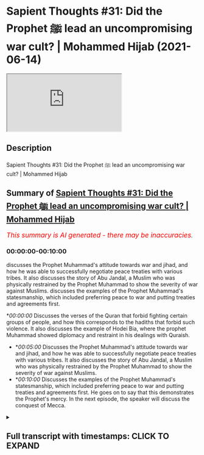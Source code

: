# Sapient Thoughts #31: Did the Prophet ﷺ lead an uncompromising war cult? | Mohammed Hijab (2021-06-14)

<iframe loading='lazy' allow='autoplay' src='https://www.youtube.com/embed/pxcTVvGpIqs'></iframe>

## Description

Sapient Thoughts #31: Did the Prophet ﷺ lead an uncompromising war cult? | Mohammed Hijab

## Summary of [Sapient Thoughts #31: Did the Prophet ﷺ lead an uncompromising war cult? | Mohammed Hijab](https://www.youtube.com/watch?v=pxcTVvGpIqs)


*<span style="color:red; font-size:125%">This summary is AI generated - there may be inaccuracies</span>. [](/)*

### <a onclick="modifyYTiframeseektime('0')">00:00:00-00:10:00</a>

 discusses the Prophet Muhammad's attitude towards war and jihad, and how he was able to successfully negotiate peace treaties with various tribes. It also discusses the story of Abu Jandal, a Muslim who was physically restrained by the Prophet Muhammad to show the severity of war against Muslims. discusses the examples of the Prophet Muhammad's statesmanship, which included preferring peace to war and putting treaties and agreements first.

**<a onclick="modifyYTiframeseektime('0')">00:00:00</a>* Discusses the verses of the Quran that forbid fighting certain groups of people, and how this corresponds to the hadiths that forbid such violence. It also discusses the example of Hodei Bia, where the prophet Muhammad showed diplomacy and restraint in his dealings with Quraish.
* **<a onclick="modifyYTiframeseektime('300')">00:05:00</a>* Discusses the Prophet Muhammad's attitude towards war and jihad, and how he was able to successfully negotiate peace treaties with various tribes. It also discusses the story of Abu Jandal, a Muslim who was physically restrained by the Prophet Muhammad to show the severity of war against Muslims.
* **<a onclick="modifyYTiframeseektime('600')">00:10:00</a>* Discusses the examples of the Prophet Muhammad's statesmanship, which included preferring peace to war and putting treaties and agreements first. He goes on to say that this demonstrates the Prophet's mercy. In the next episode, the speaker will discuss the conquest of Mecca.

<details><summary><h2>Full transcript with timestamps: CLICK TO EXPAND</h2></summary>

<a onclick="modifyYTiframeseektime('2')">0:00:02</a> [Music]  
<a onclick="modifyYTiframeseektime('14')">0:00:14</a> another episode of sapient thoughts  
<a onclick="modifyYTiframeseektime('15')">0:00:15</a> where we discuss theo philosophical  
<a onclick="modifyYTiframeseektime('17')">0:00:17</a> issues  
<a onclick="modifyYTiframeseektime('18')">0:00:18</a> where we answer the arguments of the  
<a onclick="modifyYTiframeseektime('19')">0:00:19</a> detractors of islam  
<a onclick="modifyYTiframeseektime('21')">0:00:21</a> in addition to making our own arguments  
<a onclick="modifyYTiframeseektime('22')">0:00:22</a> for the veracity of islam  
<a onclick="modifyYTiframeseektime('24')">0:00:24</a> today we're going to be dealing with a  
<a onclick="modifyYTiframeseektime('25')">0:00:25</a> species claim a spurious claim  
<a onclick="modifyYTiframeseektime('27')">0:00:27</a> a claim that's often made by the  
<a onclick="modifyYTiframeseektime('29')">0:00:29</a> controversialists and the detractors and  
<a onclick="modifyYTiframeseektime('32')">0:00:32</a> the objectionists  
<a onclick="modifyYTiframeseektime('33')">0:00:33</a> those who attack islam the right wing  
<a onclick="modifyYTiframeseektime('36')">0:00:36</a> the alt-right  
<a onclick="modifyYTiframeseektime('37')">0:00:37</a> the orientalists and others which is  
<a onclick="modifyYTiframeseektime('40')">0:00:40</a> the age-old claim that the prophet  
<a onclick="modifyYTiframeseektime('43')">0:00:43</a> muhammad  
<a onclick="modifyYTiframeseektime('44')">0:00:44</a> he knew no compromise and that he led  
<a onclick="modifyYTiframeseektime('48')">0:00:48</a> what would be considered in a sense a  
<a onclick="modifyYTiframeseektime('51')">0:00:51</a> war cult  
<a onclick="modifyYTiframeseektime('52')">0:00:52</a> a death cult and that  
<a onclick="modifyYTiframeseektime('55')">0:00:55</a> he spread islam in this way  
<a onclick="modifyYTiframeseektime('59')">0:00:59</a> in other words just preferring war all  
<a onclick="modifyYTiframeseektime('62')">0:01:02</a> over  
<a onclick="modifyYTiframeseektime('62')">0:01:02</a> over all other alternatives let's first  
<a onclick="modifyYTiframeseektime('66')">0:01:06</a> and foremost before we talk about  
<a onclick="modifyYTiframeseektime('67')">0:01:07</a> today's center piece of attention which  
<a onclick="modifyYTiframeseektime('70')">0:01:10</a> is going to be the  
<a onclick="modifyYTiframeseektime('72')">0:01:12</a> or the treaty of let's turn our  
<a onclick="modifyYTiframeseektime('74')">0:01:14</a> attention to what some of the verses of  
<a onclick="modifyYTiframeseektime('76')">0:01:16</a> the quran  
<a onclick="modifyYTiframeseektime('77')">0:01:17</a> says on these matters so for example if  
<a onclick="modifyYTiframeseektime('80')">0:01:20</a> you if you look at chapter number 2  
<a onclick="modifyYTiframeseektime('82')">0:01:22</a> verse 190  
<a onclick="modifyYTiframeseektime('84')">0:01:24</a> allah subhanahu wa  
<a onclick="modifyYTiframeseektime('92')">0:01:32</a> and fight those who fight you and do not  
<a onclick="modifyYTiframeseektime('94')">0:01:34</a> transgress  
<a onclick="modifyYTiframeseektime('95')">0:01:35</a> for allah does not love those who  
<a onclick="modifyYTiframeseektime('97')">0:01:37</a> transgress and allah  
<a onclick="modifyYTiframeseektime('101')">0:01:41</a> in chapter number 8 verse number 61  
<a onclick="modifyYTiframeseektime('104')">0:01:44</a> he mentions  
<a onclick="modifyYTiframeseektime('108')">0:01:48</a> that if they retort to peace  
<a onclick="modifyYTiframeseektime('111')">0:01:51</a> then also go in that direction and rely  
<a onclick="modifyYTiframeseektime('113')">0:01:53</a> on upon allah  
<a onclick="modifyYTiframeseektime('116')">0:01:56</a> allah also mentions in the quran and  
<a onclick="modifyYTiframeseektime('118')">0:01:58</a> this is very very important  
<a onclick="modifyYTiframeseektime('120')">0:02:00</a> this is extremely important what i'm  
<a onclick="modifyYTiframeseektime('122')">0:02:02</a> about to mention here  
<a onclick="modifyYTiframeseektime('123')">0:02:03</a> what allah mentions in chapter number  
<a onclick="modifyYTiframeseektime('125')">0:02:05</a> four verse number 90  
<a onclick="modifyYTiframeseektime('141')">0:02:21</a> for those so it's telling you who you  
<a onclick="modifyYTiframeseektime('143')">0:02:23</a> cannot fight because in verses 89  
<a onclick="modifyYTiframeseektime('145')">0:02:25</a> and 88 it was telling you who you should  
<a onclick="modifyYTiframeseektime('147')">0:02:27</a> fight so this is telling you who you  
<a onclick="modifyYTiframeseektime('149')">0:02:29</a> can't fight  
<a onclick="modifyYTiframeseektime('154')">0:02:34</a> illallahu  
<a onclick="modifyYTiframeseektime('157')">0:02:37</a> except for a people who have come to you  
<a onclick="modifyYTiframeseektime('160')">0:02:40</a> and you have an agreement with them  
<a onclick="modifyYTiframeseektime('162')">0:02:42</a> or that they come to you bare-chested in  
<a onclick="modifyYTiframeseektime('164')">0:02:44</a> other words that they are not wanting to  
<a onclick="modifyYTiframeseektime('166')">0:02:46</a> fight  
<a onclick="modifyYTiframeseektime('167')">0:02:47</a> that you can't fight them so these are  
<a onclick="modifyYTiframeseektime('169')">0:02:49</a> the things which are very clear  
<a onclick="modifyYTiframeseektime('171')">0:02:51</a> in the quran which very candidly  
<a onclick="modifyYTiframeseektime('175')">0:02:55</a> very unambiguously very unequivocally  
<a onclick="modifyYTiframeseektime('179')">0:02:59</a> tell us that you cannot fight certain  
<a onclick="modifyYTiframeseektime('182')">0:03:02</a> categories of people the prophet  
<a onclick="modifyYTiframeseektime('184')">0:03:04</a> muhammad sallallahu alaihi wasallam we  
<a onclick="modifyYTiframeseektime('186')">0:03:06</a> say to the  
<a onclick="modifyYTiframeseektime('186')">0:03:06</a> hadith  
<a onclick="modifyYTiframeseektime('192')">0:03:12</a> whoever kills a non-combatant  
<a onclick="modifyYTiframeseektime('193')">0:03:13</a> non-believer he will not smell the  
<a onclick="modifyYTiframeseektime('195')">0:03:15</a> fragrance of paradise  
<a onclick="modifyYTiframeseektime('196')">0:03:16</a> and he also mentioned it's also  
<a onclick="modifyYTiframeseektime('199')">0:03:19</a> mentioned in bukhari that he used to  
<a onclick="modifyYTiframeseektime('200')">0:03:20</a> completely condemn the killing  
<a onclick="modifyYTiframeseektime('202')">0:03:22</a> of women and children and so on and so  
<a onclick="modifyYTiframeseektime('204')">0:03:24</a> forth so  
<a onclick="modifyYTiframeseektime('205')">0:03:25</a> already we know with this preamble that  
<a onclick="modifyYTiframeseektime('208')">0:03:28</a> for those who want to try and maintain  
<a onclick="modifyYTiframeseektime('210')">0:03:30</a> the prophet muhammad knew no compromise  
<a onclick="modifyYTiframeseektime('213')">0:03:33</a> or that islam  
<a onclick="modifyYTiframeseektime('214')">0:03:34</a> was completely for anything but peace  
<a onclick="modifyYTiframeseektime('218')">0:03:38</a> what do you do with these verses what do  
<a onclick="modifyYTiframeseektime('220')">0:03:40</a> you do with these hadiths  
<a onclick="modifyYTiframeseektime('222')">0:03:42</a> if the attitude was of the prophet  
<a onclick="modifyYTiframeseektime('224')">0:03:44</a> muhammad  
<a onclick="modifyYTiframeseektime('226')">0:03:46</a> was a war hungry attitude why did he  
<a onclick="modifyYTiframeseektime('229')">0:03:49</a> mentioned in the hadith which is  
<a onclick="modifyYTiframeseektime('231')">0:03:51</a> muslim  
<a onclick="modifyYTiframeseektime('236')">0:03:56</a> that do not wish to meet the enemy but  
<a onclick="modifyYTiframeseektime('239')">0:03:59</a> if you do meet them  
<a onclick="modifyYTiframeseektime('241')">0:04:01</a> then be patient in fighting do not wish  
<a onclick="modifyYTiframeseektime('243')">0:04:03</a> to meet the enemy he says  
<a onclick="modifyYTiframeseektime('245')">0:04:05</a> and yet he is seen as a warlord or a war  
<a onclick="modifyYTiframeseektime('248')">0:04:08</a> monger by some individuals  
<a onclick="modifyYTiframeseektime('251')">0:04:11</a> what does it mean to be a war mongrel  
<a onclick="modifyYTiframeseektime('253')">0:04:13</a> when you're saying do not wish  
<a onclick="modifyYTiframeseektime('255')">0:04:15</a> to meet the enemy  
<a onclick="modifyYTiframeseektime('258')">0:04:18</a> in hodei bia which is one of the most  
<a onclick="modifyYTiframeseektime('260')">0:04:20</a> important  
<a onclick="modifyYTiframeseektime('262')">0:04:22</a> bedrock examples chief examples  
<a onclick="modifyYTiframeseektime('266')">0:04:26</a> of the negotiating and diplomatic way of  
<a onclick="modifyYTiframeseektime('269')">0:04:29</a> the prophet muhammad  
<a onclick="modifyYTiframeseektime('272')">0:04:32</a> the statesmanship of the prophet  
<a onclick="modifyYTiframeseektime('273')">0:04:33</a> muhammad  
<a onclick="modifyYTiframeseektime('276')">0:04:36</a> he actually approached quraish  
<a onclick="modifyYTiframeseektime('279')">0:04:39</a> he was going to do the lesser pilgrimage  
<a onclick="modifyYTiframeseektime('282')">0:04:42</a> which is called amra  
<a onclick="modifyYTiframeseektime('283')">0:04:43</a> as many of you will know with the  
<a onclick="modifyYTiframeseektime('285')">0:04:45</a> companions because  
<a onclick="modifyYTiframeseektime('286')">0:04:46</a> there was a revelation that he got in a  
<a onclick="modifyYTiframeseektime('289')">0:04:49</a> dream  
<a onclick="modifyYTiframeseektime('290')">0:04:50</a> and he saw himself and his companions  
<a onclick="modifyYTiframeseektime('293')">0:04:53</a> cutting their hair  
<a onclick="modifyYTiframeseektime('294')">0:04:54</a> and also shaving their hair which is  
<a onclick="modifyYTiframeseektime('297')">0:04:57</a> something that people do  
<a onclick="modifyYTiframeseektime('299')">0:04:59</a> when they go to pilgrimage so he went to  
<a onclick="modifyYTiframeseektime('302')">0:05:02</a> pilgrimage obviously blocking it were  
<a onclick="modifyYTiframeseektime('304')">0:05:04</a> these pagan arabs who had been at the  
<a onclick="modifyYTiframeseektime('305')">0:05:05</a> throats of the muslim people for years  
<a onclick="modifyYTiframeseektime('307')">0:05:07</a> on end now  
<a onclick="modifyYTiframeseektime('308')">0:05:08</a> and what happened in this situation was  
<a onclick="modifyYTiframeseektime('311')">0:05:11</a> that the prophet muhammad was prevented  
<a onclick="modifyYTiframeseektime('313')">0:05:13</a> from coming in  
<a onclick="modifyYTiframeseektime('314')">0:05:14</a> and so too were the companions which was  
<a onclick="modifyYTiframeseektime('317')">0:05:17</a> seen as a  
<a onclick="modifyYTiframeseektime('317')">0:05:17</a> as an aberration to the custom of even  
<a onclick="modifyYTiframeseektime('320')">0:05:20</a> the pagan arabs  
<a onclick="modifyYTiframeseektime('321')">0:05:21</a> that they would block people from going  
<a onclick="modifyYTiframeseektime('323')">0:05:23</a> and doing pilgrimage  
<a onclick="modifyYTiframeseektime('325')">0:05:25</a> so the prophet muhammad these people  
<a onclick="modifyYTiframeseektime('329')">0:05:29</a> and he said  
<a onclick="modifyYTiframeseektime('332')">0:05:32</a> that woe to quraish these pagan arabs  
<a onclick="modifyYTiframeseektime('335')">0:05:35</a> that  
<a onclick="modifyYTiframeseektime('336')">0:05:36</a> war has devoured them he says  
<a onclick="modifyYTiframeseektime('342')">0:05:42</a> what would it mean what would it do to  
<a onclick="modifyYTiframeseektime('345')">0:05:45</a> them  
<a onclick="modifyYTiframeseektime('345')">0:05:45</a> if they just allowed me between they  
<a onclick="modifyYTiframeseektime('348')">0:05:48</a> just allowed me to see the people in  
<a onclick="modifyYTiframeseektime('349')">0:05:49</a> other words  
<a onclick="modifyYTiframeseektime('351')">0:05:51</a> they didn't block me from the people  
<a onclick="modifyYTiframeseektime('353')">0:05:53</a> which already shows you  
<a onclick="modifyYTiframeseektime('355')">0:05:55</a> that the islamic attitude towards jihad  
<a onclick="modifyYTiframeseektime('358')">0:05:58</a> was an instrumental attitude and this  
<a onclick="modifyYTiframeseektime('360')">0:06:00</a> indeed was  
<a onclick="modifyYTiframeseektime('361')">0:06:01</a> the opinion of the great scholars of  
<a onclick="modifyYTiframeseektime('363')">0:06:03</a> islam  
<a onclick="modifyYTiframeseektime('364')">0:06:04</a> including but not limited to even hajjir  
<a onclick="modifyYTiframeseektime('367')">0:06:07</a> al-haytami in his kitab in his book  
<a onclick="modifyYTiframeseektime('371')">0:06:11</a> where he talks about harp quoting as  
<a onclick="modifyYTiframeseektime('373')">0:06:13</a> zakashi as being  
<a onclick="modifyYTiframeseektime('375')">0:06:15</a> wasilla and not maksad or in other words  
<a onclick="modifyYTiframeseektime('378')">0:06:18</a> instrumental  
<a onclick="modifyYTiframeseektime('379')">0:06:19</a> and not an objective so here we have  
<a onclick="modifyYTiframeseektime('383')">0:06:23</a> already very clear attitudes  
<a onclick="modifyYTiframeseektime('386')">0:06:26</a> from the prophet himself telling he's  
<a onclick="modifyYTiframeseektime('388')">0:06:28</a> not wanting to fight  
<a onclick="modifyYTiframeseektime('389')">0:06:29</a> in fact they came without the armory of  
<a onclick="modifyYTiframeseektime('391')">0:06:31</a> fighting  
<a onclick="modifyYTiframeseektime('393')">0:06:33</a> and if they did have it they had it  
<a onclick="modifyYTiframeseektime('394')">0:06:34</a> packed up somewhere they weren't coming  
<a onclick="modifyYTiframeseektime('396')">0:06:36</a> in with swords  
<a onclick="modifyYTiframeseektime('397')">0:06:37</a> they were coming to do a pilgrimage and  
<a onclick="modifyYTiframeseektime('399')">0:06:39</a> so  
<a onclick="modifyYTiframeseektime('401')">0:06:41</a> what happened is that there was a treaty  
<a onclick="modifyYTiframeseektime('402')">0:06:42</a> that was  
<a onclick="modifyYTiframeseektime('404')">0:06:44</a> there was a treaty that was agreed by  
<a onclick="modifyYTiframeseektime('406')">0:06:46</a> the prophet muhammad sallallahu  
<a onclick="modifyYTiframeseektime('408')">0:06:48</a> alaihi wasallam and and this treaty  
<a onclick="modifyYTiframeseektime('411')">0:06:51</a> that was agreed upon took the following  
<a onclick="modifyYTiframeseektime('415')">0:06:55</a> form i'm going to read out to you  
<a onclick="modifyYTiframeseektime('416')">0:06:56</a> exactly what it's mentioned  
<a onclick="modifyYTiframeseektime('417')">0:06:57</a> to show you the extent to which the  
<a onclick="modifyYTiframeseektime('419')">0:06:59</a> prophet muhammad  
<a onclick="modifyYTiframeseektime('421')">0:07:01</a> he knew how to be a statesman and this  
<a onclick="modifyYTiframeseektime('424')">0:07:04</a> is why  
<a onclick="modifyYTiframeseektime('426')">0:07:06</a> this is why he was as successful as he  
<a onclick="modifyYTiframeseektime('428')">0:07:08</a> was listen  
<a onclick="modifyYTiframeseektime('430')">0:07:10</a> he was a successful the prophet muhammed  
<a onclick="modifyYTiframeseektime('432')">0:07:12</a> as he was  
<a onclick="modifyYTiframeseektime('434')">0:07:14</a> because he knew when to fight and he  
<a onclick="modifyYTiframeseektime('435')">0:07:15</a> knew when to compromise  
<a onclick="modifyYTiframeseektime('437')">0:07:17</a> listen to the prophet muhammad  
<a onclick="modifyYTiframeseektime('438')">0:07:18</a> sallallahu alaihi  
<a onclick="modifyYTiframeseektime('440')">0:07:20</a> so he was there and he told sure  
<a onclick="modifyYTiframeseektime('444')">0:07:24</a> bismillah which is in the name of allah  
<a onclick="modifyYTiframeseektime('447')">0:07:27</a> the most merciful the most gracious the  
<a onclick="modifyYTiframeseektime('449')">0:07:29</a> most merciful so he said i don't  
<a onclick="modifyYTiframeseektime('451')">0:07:31</a> i don't understand this phraseology i  
<a onclick="modifyYTiframeseektime('453')">0:07:33</a> don't understand these names  
<a onclick="modifyYTiframeseektime('454')">0:07:34</a> put bismillah put another phrasal verb  
<a onclick="modifyYTiframeseektime('458')">0:07:38</a> in the name of god  
<a onclick="modifyYTiframeseektime('459')">0:07:39</a> okay no problem the prophet compromised  
<a onclick="modifyYTiframeseektime('460')">0:07:40</a> because it didn't  
<a onclick="modifyYTiframeseektime('462')">0:07:42</a> it didn't go against any of the sacred  
<a onclick="modifyYTiframeseektime('466')">0:07:46</a> uh sacred symbols of islam and in fact  
<a onclick="modifyYTiframeseektime('469')">0:07:49</a> the prophet he said if  
<a onclick="modifyYTiframeseektime('473')">0:07:53</a> the quraysh tell me to do something and  
<a onclick="modifyYTiframeseektime('476')">0:07:56</a> it doesn't go against  
<a onclick="modifyYTiframeseektime('479')">0:07:59</a> the huromat of allah the sacred  
<a onclick="modifyYTiframeseektime('483')">0:08:03</a> symbols then i will accept  
<a onclick="modifyYTiframeseektime('486')">0:08:06</a> then i will accept so long as it's not  
<a onclick="modifyYTiframeseektime('488')">0:08:08</a> going against islam  
<a onclick="modifyYTiframeseektime('491')">0:08:11</a> so what happened was sohail is said  
<a onclick="modifyYTiframeseektime('496')">0:08:16</a> he said  
<a onclick="modifyYTiframeseektime('504')">0:08:24</a> the prophet said but this is what  
<a onclick="modifyYTiframeseektime('506')">0:08:26</a> muhammad  
<a onclick="modifyYTiframeseektime('508')">0:08:28</a> the prophet of allah of god  
<a onclick="modifyYTiframeseektime('511')">0:08:31</a> has agreed to with suhailup number so  
<a onclick="modifyYTiframeseektime('514')">0:08:34</a> i don't agree that you're the prophet  
<a onclick="modifyYTiframeseektime('516')">0:08:36</a> and if i did i wouldn't be fighting you  
<a onclick="modifyYTiframeseektime('518')">0:08:38</a> so he said take away that thing which  
<a onclick="modifyYTiframeseektime('520')">0:08:40</a> says the name of allah and put instead  
<a onclick="modifyYTiframeseektime('522')">0:08:42</a> of it  
<a onclick="modifyYTiframeseektime('524')">0:08:44</a> something else and alibaba got very  
<a onclick="modifyYTiframeseektime('527')">0:08:47</a> upset by this he said how can you take  
<a onclick="modifyYTiframeseektime('528')">0:08:48</a> this away  
<a onclick="modifyYTiframeseektime('529')">0:08:49</a> how can you take this away but the  
<a onclick="modifyYTiframeseektime('530')">0:08:50</a> prophet salallahu salaam he told  
<a onclick="modifyYTiframeseektime('532')">0:08:52</a> them to rob it out and to put muhammad  
<a onclick="modifyYTiframeseektime('535')">0:08:55</a> in abdullah  
<a onclick="modifyYTiframeseektime('537')">0:08:57</a> it shows you the great wisdom the great  
<a onclick="modifyYTiframeseektime('539')">0:08:59</a> compromise of the prophet muhammad shows  
<a onclick="modifyYTiframeseektime('541')">0:09:01</a> you the great wisdom the great  
<a onclick="modifyYTiframeseektime('542')">0:09:02</a> compromise  
<a onclick="modifyYTiframeseektime('545')">0:09:05</a> so you put that down and he said  
<a onclick="modifyYTiframeseektime('554')">0:09:14</a> and that put down that we will  
<a onclick="modifyYTiframeseektime('558')">0:09:18</a> be at peace and not at war for 10  
<a onclick="modifyYTiframeseektime('561')">0:09:21</a> years  
<a onclick="modifyYTiframeseektime('565')">0:09:25</a> and the people will be safe in those  
<a onclick="modifyYTiframeseektime('567')">0:09:27</a> years  
<a onclick="modifyYTiframeseektime('570')">0:09:30</a> and that they will be restricted from  
<a onclick="modifyYTiframeseektime('572')">0:09:32</a> one another in other words  
<a onclick="modifyYTiframeseektime('573')">0:09:33</a> in war allah  
<a onclick="modifyYTiframeseektime('587')">0:09:47</a> this includes muslims by the way and in  
<a onclick="modifyYTiframeseektime('590')">0:09:50</a> fact  
<a onclick="modifyYTiframeseektime('591')">0:09:51</a> he would the prophet and the muslims  
<a onclick="modifyYTiframeseektime('593')">0:09:53</a> would be tested by this  
<a onclick="modifyYTiframeseektime('594')">0:09:54</a> were a person called abu jandal who  
<a onclick="modifyYTiframeseektime('597')">0:09:57</a> would be literally shackled up  
<a onclick="modifyYTiframeseektime('599')">0:09:59</a> shackled up as a muslim he said please  
<a onclick="modifyYTiframeseektime('603')">0:10:03</a> he said please let me come help me to be  
<a onclick="modifyYTiframeseektime('607')">0:10:07</a> saved and the prophet salallahu sallam  
<a onclick="modifyYTiframeseektime('611')">0:10:11</a> he wanted to make him an exception but  
<a onclick="modifyYTiframeseektime('613')">0:10:13</a> since he put that contract down  
<a onclick="modifyYTiframeseektime('616')">0:10:16</a> he told abu jahel that he was unable to  
<a onclick="modifyYTiframeseektime('619')">0:10:19</a> take him which shows you the extent to  
<a onclick="modifyYTiframeseektime('622')">0:10:22</a> which the prophet was  
<a onclick="modifyYTiframeseektime('623')">0:10:23</a> so cautious of breaking his promises and  
<a onclick="modifyYTiframeseektime('627')">0:10:27</a> breaking his contract  
<a onclick="modifyYTiframeseektime('629')">0:10:29</a> so cautious and this shows you also  
<a onclick="modifyYTiframeseektime('634')">0:10:34</a> and then they agreed one more thing  
<a onclick="modifyYTiframeseektime('636')">0:10:36</a> which is that whoever wants  
<a onclick="modifyYTiframeseektime('638')">0:10:38</a> to enter the alliance with the prophet  
<a onclick="modifyYTiframeseektime('640')">0:10:40</a> muhammad  
<a onclick="modifyYTiframeseektime('642')">0:10:42</a> they can do so on whoever wants to enter  
<a onclick="modifyYTiframeseektime('644')">0:10:44</a> an alliance with hazard they can do so  
<a onclick="modifyYTiframeseektime('645')">0:10:45</a> and by the way huzzah which is a group  
<a onclick="modifyYTiframeseektime('648')">0:10:48</a> of arabs they entered the  
<a onclick="modifyYTiframeseektime('650')">0:10:50</a> the alliance with the prophet and banu  
<a onclick="modifyYTiframeseektime('652')">0:10:52</a> bakr entered the alliance  
<a onclick="modifyYTiframeseektime('654')">0:10:54</a> with with  
<a onclick="modifyYTiframeseektime('658')">0:10:58</a> so what we need to understand here  
<a onclick="modifyYTiframeseektime('662')">0:11:02</a> is that this shows great statesmanship  
<a onclick="modifyYTiframeseektime('663')">0:11:03</a> and compromise and that the idea for  
<a onclick="modifyYTiframeseektime('666')">0:11:06</a> putting this in the first place  
<a onclick="modifyYTiframeseektime('668')">0:11:08</a> was to create a treaty and to  
<a onclick="modifyYTiframeseektime('671')">0:11:11</a> stop war from happening and so of course  
<a onclick="modifyYTiframeseektime('673')">0:11:13</a> this is something something that  
<a onclick="modifyYTiframeseektime('675')">0:11:15</a> muslim people can continue doing until  
<a onclick="modifyYTiframeseektime('677')">0:11:17</a> the day of judgement  
<a onclick="modifyYTiframeseektime('678')">0:11:18</a> and in fact they should if they want to  
<a onclick="modifyYTiframeseektime('679')">0:11:19</a> emulate the prophets not despite the  
<a onclick="modifyYTiframeseektime('681')">0:11:21</a> prophets teachings but  
<a onclick="modifyYTiframeseektime('683')">0:11:23</a> because of them and i will say that  
<a onclick="modifyYTiframeseektime('686')">0:11:26</a> this is just one of many examples  
<a onclick="modifyYTiframeseektime('689')">0:11:29</a> where the prophet muhammad sallallahu  
<a onclick="modifyYTiframeseektime('691')">0:11:31</a> alaihi wasallam he preferred peace to  
<a onclick="modifyYTiframeseektime('693')">0:11:33</a> war  
<a onclick="modifyYTiframeseektime('693')">0:11:33</a> and in fact he worked in that direction  
<a onclick="modifyYTiframeseektime('696')">0:11:36</a> and he put peace treaties and stuck to  
<a onclick="modifyYTiframeseektime('697')">0:11:37</a> them as much as possible  
<a onclick="modifyYTiframeseektime('699')">0:11:39</a> and in the next episode in sha allah we  
<a onclick="modifyYTiframeseektime('701')">0:11:41</a> are going to be talking about fatah  
<a onclick="modifyYTiframeseektime('704')">0:11:44</a> or the conquest of mecca and how that is  
<a onclick="modifyYTiframeseektime('706')">0:11:46</a> even a greater example  
<a onclick="modifyYTiframeseektime('707')">0:11:47</a> of the prophetic mercy was allah  
<a onclick="modifyYTiframeseektime('716')">0:11:56</a> you  
</details>